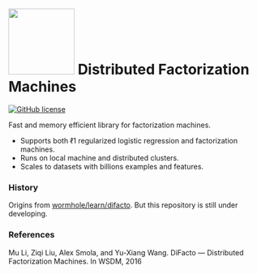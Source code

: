 # <img src=https://raw.githubusercontent.com/dmlc/dmlc.github.io/master/img/logo-m/difacto.png width=130/> Distributed Factorization Machines

[![GitHub license](http://dmlc.github.io/img/apache2.svg)](./LICENSE)

Fast and memory efficient library for factorization machines.

- Supports both ℓ1 regularized logistic regression and factorization
  machines.
- Runs on local machine and distributed clusters.
- Scales to datasets with billions examples and features.

### History

Origins from
[wormhole/learn/difacto](https://github.com/dmlc/wormhole/tree/master/learn/difacto). But
this repository is still under developing.

### References

Mu Li, Ziqi Liu, Alex Smola, and Yu-Xiang Wang.
DiFacto — Distributed Factorization Machines. In WSDM, 2016
